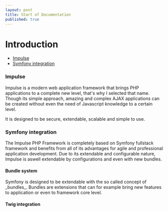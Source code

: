```yaml
---
layout: post
title: Start of Documentation
published: true
---
```

<h1 class="doc-title">Introduction</h1>

- [Impulse](#impulse)
- [Symfony integration](#symfony-integration)

<a name="impulse"></a>
<h3>Impulse</h3>

Impulse is a modern web application framework that brings PHP applications to a complete new level, that's why I selected that name. Though its simple approach, amazing and complex AJAX applications can be created without even the need of Javascript knowledge to a certain level.

It is designed to be secure, extendable, scalable and simple to use.

<a name="symfony-integration"></a>
<h3>Symfony integration</h3>

The Impulse PHP Framework is completely based on Symfony fullstack framework and benefits from all of its advantages for agile and professional application development. Due to its extendable and configurable nature, Impulse is aswell extendable by configurations and even with new bundles.  

<h4>Bundle system</h4>
Symfony is designed to be extendable with the so called concept of _bundles_. Bundles are extensions that can for example bring new features to application or even to framework core level. 


<h4>Twig integration</h4>